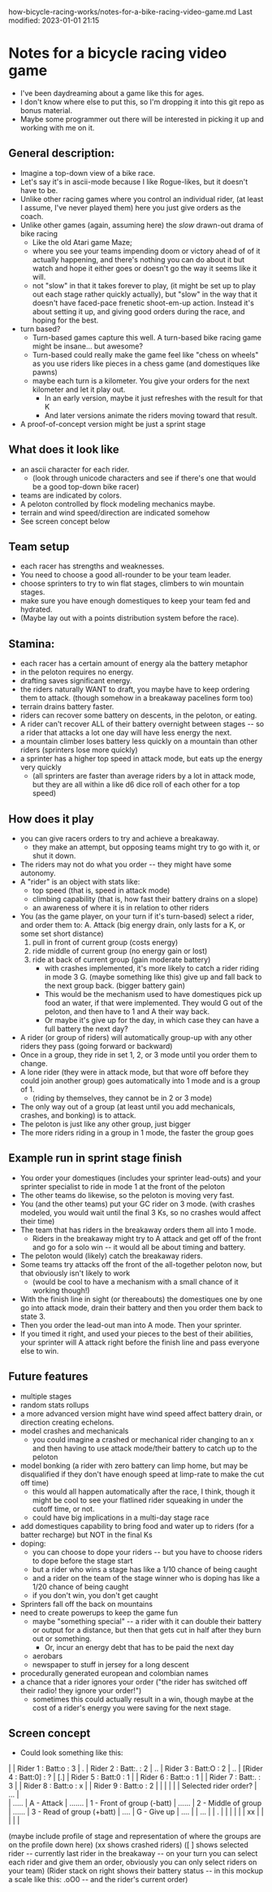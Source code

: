 how-bicycle-racing-works/notes-for-a-bike-racing-video-game.md
Last modified: 2023-01-01 21:15

# Notes for a bicycle racing video game
* I've been daydreaming about a game like this for ages.
* I don't know where else to put this, so I'm dropping it into this git repo as bonus material.
* Maybe some programmer out there will be interested in picking it up and working with me on it.


## General description: 
* Imagine a top-down view of a bike race.
* Let's say it's in ascii-mode because I like Rogue-likes, but it doesn't have to be. 
* Unlike other racing games where you control an individual rider, (at least I assume, I've never played them) here you just give orders as the coach.
* Unlike other games (again, assuming here) the *slow* drawn-out drama of bike racing
	* Like the old Atari game Maze;
	* where you see your teams impending doom or victory ahead of of it actually happening, and there's nothing you can do about it but watch and hope it either goes or doesn't go the way it seems like it will.
	* not "slow" in that it takes forever to play, (it might be set up to play out each stage rather quickly actually), but "slow" in the way that it doesn't have faced-pace frenetic shoot-em-up action. Instead it's about setting it up, and giving good orders during the race, and hoping for the best.
* turn based?
	* Turn-based games capture this well. A turn-based bike racing game might be insane... but awesome? 
	* Turn-based could really make the game feel like "chess on wheels" as you use riders like pieces in a chess game (and domestiques like pawns)
	* maybe each turn is a kilometer. You give your orders for the next kilometer and let it play out.
		* In an early version, maybe it just refreshes with the result for that K
		* And later versions animate the riders moving toward that result.
* A proof-of-concept version might be just a sprint stage


## What does it look like
* an ascii character for each rider.
	* (look through unicode characters and see if there's one that would be a good top-down bike racer)
* teams are indicated by colors.
* A peloton controlled by flock modeling mechanics maybe.
* terrain and wind speed/direction are indicated somehow
* See screen concept below


## Team setup
* each racer has strengths and weaknesses. 
* You need to choose a good all-rounder to be your team leader. 
* choose sprinters to try to win flat stages, climbers to win mountain stages.
* make sure you have enough domestiques to keep your team fed and hydrated.
* (Maybe lay out with a points distribution system before the race).


## Stamina: 
* each racer has a certain amount of energy ala the battery metaphor
* in the peloton requires no energy.
* drafting saves significant energy.
* the riders naturally WANT to draft, you maybe have to keep ordering them to attack. (though somehow in a breakaway pacelines form too)
* terrain drains battery faster.
* riders can recover some battery on descents, in the peloton, or eating.
* A rider can't recover ALL of their battery overnight between stages -- so a rider that attacks a lot one day will have less energy the next.
* a mountain climber loses battery less quickly on a mountain than other riders (sprinters lose more quickly)
* a sprinter has a higher top speed in attack mode, but eats up the energy very quickly
	* (all sprinters are faster than average riders by a lot in attack mode, but they are all within a like d6 dice roll of each other for a top speed)


## How does it play
* you can give racers orders to try and achieve a breakaway. 
	* they make an attempt, but opposing teams might try to go with it, or shut it down.
* The riders may not do what you order -- they might have some autonomy.
* A "rider" is an object with stats like:
	* top speed (that is, speed in attack mode)
	* climbing capability (that is, how fast their battery drains on a slope)
	* an awareness of where it is in relation to other riders
* You (as the game player, on your turn if it's turn-based) select a rider, and order them to:
	A. Attack (big energy drain, only lasts for a K, or some set short distance)
	1. pull in front of current group (costs energy)
	2. ride middle of current group (no energy gain or lost)
	3. ride at back of current group (gain moderate battery)
		* with crashes implemented, it's more likely to catch a rider riding in mode 3
	G. (maybe something like this) give up and fall back to the next group back. (bigger battery gain)
		* This would be the mechanism used to have domestiques pick up food an water, if that were implemented. They would G out of the peloton, and then have to 1 and A their way back.
		* Or maybe it's give up for the day, in which case they can have a full battery the next day?
* A rider (or group of riders) will automatically group-up with any other riders they pass (going forward or backward)
* Once in a group, they ride in set 1, 2, or 3 mode until you order them to change.
* A lone rider (they were in attack mode, but that wore off before they could join another group) goes automatically into 1 mode and is a group of 1.
	* (riding by themselves, they cannot be in 2 or 3 mode) 
* The only way out of a group (at least until you add mechanicals, crashes, and bonking) is to attack.
* The peloton is just like any other group, just bigger
* The more riders riding in a group in 1 mode, the faster the group goes


## Example run in sprint stage finish
* You order your domestiques (includes your sprinter lead-outs) and your sprinter specialist to ride in mode 1 at the front of the peloton
* The other teams do likewise, so the peloton is moving very fast.
* You (and the other teams) put your GC rider on 3 mode. (with crashes modeled, you would wait until the final 3 Ks, so no crashes would affect their time)
* The team that has riders in the breakaway orders them all into 1 mode.
	* Riders in the breakaway might try to A attack and get off of the front and go for a solo win -- it would all be about timing and battery. 
* The peloton would (likely) catch the breakaway riders. 
* Some teams try attacks off the front of the all-together peloton now, but that obviously isn't likely to work 
	* (would be cool to have a mechanism with a small chance of it working though!)
* With the finish line in sight (or thereabouts) the domestiques one by one go into attack mode, drain their battery and then you order them back to state 3.
* Then you order the lead-out man into A mode. Then your sprinter.
* If you timed it right, and used your pieces to the best of their abilities, your sprinter will A attack right before the finish line and pass everyone else to win.


## Future features
* multiple stages
* random stats rollups
* a more advanced version might have wind speed affect battery drain, or direction creating echelons.
* model crashes and mechanicals
	* you could imagine a crashed or mechanical rider changing to an x and then having to use attack mode/their battery to catch up to the peloton
* model bonking (a rider with zero battery can limp home, but may be disqualified if they don't have enough speed at limp-rate to make the cut off time) 
	* this would all happen automatically after the race, I think, though it might be cool to see your flatlined rider squeaking in under the cutoff time, or not.
	* could have big implications in a multi-day stage race
* add domestiques capability to bring food and water up to riders (for a batter recharge) but NOT in the final Ks
* doping:
	* you can choose to dope your riders -- but you have to choose riders to dope before the stage start
	* but a rider who wins a stage has like a 1/10 chance of being caught
	* and a rider on the team of the stage winner who is doping has like a 1/20 chance of being caught
	* if you don't win, you don't get caught
* Sprinters fall off the back on mountains
* need to create powerups to keep the game fun
	* maybe "something special" -- a rider with it can double their battery or output for a distance, but then that gets cut in half after they burn out or something.
		* Or, incur an energy debt that has to be paid the next day
	* aerobars
	* newspaper to stuff in jersey for a long descent
* procedurally generated european and colombian names
* a chance that a rider ignores your order ("the rider has switched off their radio! they ignore your order!") 
	* sometimes this could actually result in a win, though maybe at the cost of a rider's energy you were saving for the next stage.


## Screen concept
* Could look something like this:


|          | Rider 1 : Batt:o : 3
|     .    | Rider 2 : Batt:. : 2
|     ..   | Rider 3 : Batt:O : 2
|     ..   | [Rider 4 : Batt:0] : ?
|    [.]   | Rider 5 : Batt:0 : 1
|          | Rider 6 : Batt:o : 1
|          | Rider 7 : Batt:. : 3
|          | Rider 8 : Batt:o : x
|          | Rider 9 : Batt:o : 2
|          | 
|          | 
|          | Selected rider order?
|    ...   |       
|   .....  |     A - Attack
|  ....... |     1 - Front of group (-batt)
|  ......  |     2 - Middle of group
|  ......  |     3 - Read of group (+batt)
|   ....   |     G - Give up
|   ....   | 
|   ...    | 
|    .     | 
|          | 
|          | 
|    xx    | 
|          | 
|          | 


(maybe include profile of stage and representation of where the groups are on the profile down here)
(xx shows crashed riders)
([ ] shows selected rider -- currently last rider in the breakaway -- on your turn you can select each rider and give them an order, obviously you can only select riders on your team)
(Rider stack on right shows their battery status -- in this mockup a scale like this: .oO0 -- and the rider's current order)




